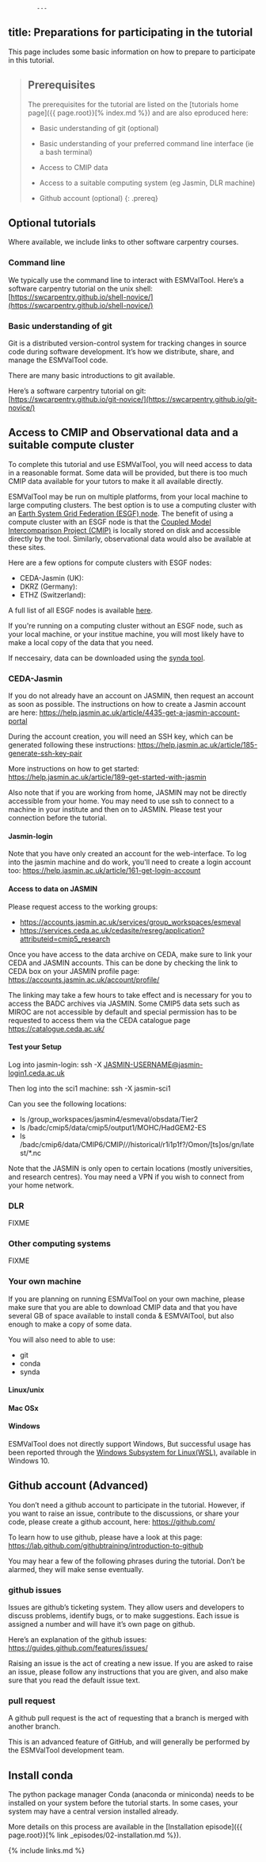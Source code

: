 			---
title: Preparations for participating in the tutorial 
---

This page includes some basic information on how to prepare to participate in this tutorial. 

> ## Prerequisites
> The prerequisites for the tutorial are listed on the 
> [tutorials home page]({{ page.root}}[% index.md %})
>  and are also eproduced here:
> - Basic understanding of git (optional)
>
> - Basic understanding of your preferred command line interface (ie a bash terminal)
>
> - Access to CMIP data
>
> - Access to a suitable computing system (eg Jasmin, DLR machine)
>
> - Github account (optional)
{: .prereq}


## Optional tutorials

Where available, we include links to other software carpentry courses. 

### Command line

We typically use the command line to interact with ESMValTool. 
Here’s a software carpentry tutorial on the unix shell:
[https://swcarpentry.github.io/shell-novice/](https://swcarpentry.github.io/shell-novice/)

### Basic understanding of git
 
Git is a distributed version-control system for tracking changes in source code during software development. 
It’s how we distribute, share, and manage the ESMValTool code. 

There are many basic introductions to git available.
 
Here’s a software carpentry tutorial on git:
[https://swcarpentry.github.io/git-novice/](https://swcarpentry.github.io/git-novice/)



## Access to CMIP and Observational data and a suitable compute cluster

To complete this tutorial and use ESMValTool, you will need access to data in a reasonable format.
Some data will be provided, but there is too much CMIP data available for your tutors to make it all available directly. 

ESMValTool may be run on multiple platforms, from your local machine to 
large computing clusters. 
The best option is to use a computing cluster with an
[Earth System Grid Federation (ESGF) node](https://esgf.llnl.gov/nodes.html). 
The benefit of using a compute cluster with an ESGF node is that the 
[Coupled Model Intercomparison Project (CMIP)](https://en.wikipedia.org/wiki/Coupled_Model_Intercomparison_Project)
is locally stored on disk and accessible directly by the tool.
Similarly, observational data would also be available at these sites.

Here are a few options
for compute clusters with ESGF nodes:

- CEDA-Jasmin (UK):
- DKRZ (Germany):
- ETHZ (Switzerland):

A full list of all ESGF nodes is available [here](https://esgf.llnl.gov/nodes.html).


If you're running on a computing cluster without an ESGF node, such as 
your local machine, or your institue machine, you will most likely 
have to make a local copy of the data that you need.

If neccesairy, data can be downloaded using the 
[synda tool](https://prodiguer.github.io/synda/index.html).
 


### CEDA-Jasmin

If you do not already have an account on JASMIN, then request an account as
soon as possible. The instructions on how to create a Jasmin account are here: https://help.jasmin.ac.uk/article/4435-get-a-jasmin-account-portal

During the account creation, you will need an SSH key, which can be generated following these instructions: https://help.jasmin.ac.uk/article/185-generate-ssh-key-pair 

More instructions on how to get started:
https://help.jasmin.ac.uk/article/189-get-started-with-jasmin 

Also note that if you are working from home, JASMIN may not be directly
accessible from your home. You may need to use ssh to connect to a machine
in your institute and then on to JASMIN. Please test your connection before
the tutorial. 

#### Jasmin-login

Note that you have only created an account for the web-interface. To log into the jasmin machine and do work, you&#39;ll need to create a login account too: https://help.jasmin.ac.uk/article/161-get-login-account 

#### Access to data on JASMIN

Please request access to the working groups:
- https://accounts.jasmin.ac.uk/services/group_workspaces/esmeval 
- https://services.ceda.ac.uk/cedasite/resreg/application?attributeid=cmip5_research 

Once you have access to the data archive on CEDA, make sure to link your
CEDA and JASMIN accounts. This can be done by checking the link to CEDA box on your JASMIN profile page:
https://accounts.jasmin.ac.uk/account/profile/ 

The linking may take a few hours to take effect and is necessary for you to
access the BADC archives via JASMIN. Some CMIP5 data sets such as MIROC
are not accessible by default and special permission has to be requested to
access them via the CEDA catalogue page https://catalogue.ceda.ac.uk/

#### Test your Setup
Log into jasmin-login:
ssh -X JASMIN-USERNAME@jasmin-login1.ceda.ac.uk 

Then log into the sci1 machine:
ssh -X jasmin-sci1

Can you see the following locations:
- ls /group_workspaces/jasmin4/esmeval/obsdata/Tier2
- ls /badc/cmip5/data/cmip5/output1/MOHC/HadGEM2-ES
- ls /badc/cmip6/data/CMIP6/CMIP/*/*/historical/r1i1p1f?/Omon/[ts]os/gn/latest/*.nc

Note that the JASMIN is only open to certain locations (mostly universities, and research centres). You may need a VPN if you wish to connect from your home network.

### DLR 
FIXME

### Other computing systems
FIXME

### Your own machine

If you are planning on running ESMValTool on your own machine, please make sure that you are able to download CMIP data and that you have several GB of space available to install conda & ESMVAlTool, but also enough to make a copy of some data. 

You will also need to able to use:
- git
- conda
- synda

#### Linux/unix

#### Mac OSx

#### Windows

ESMValTool does not directly support Windows, But successful usage has been reported through the [Windows Subsystem for Linux(WSL)](https://docs.microsoft.com/en-us/windows/wsl/), available in Windows 10.



## Github account (Advanced)

You don’t need a github account to participate in the tutorial. However, if you want to raise an issue, contribute to the discussions, or share your code, please create a github account, here: https://github.com/

To learn how to use github, please have a look at this page:
https://lab.github.com/githubtraining/introduction-to-github

You may hear a few of the following phrases during the tutorial. Don’t be alarmed, they will make sense eventually. 

### github issues
Issues are github’s ticketing system. They allow users and developers to discuss problems, identify bugs, or to make suggestions. Each issue is assigned a number and will have it’s own page on github. 

Here’s an explanation of the github issues: https://guides.github.com/features/issues/

Raising an issue is the act of creating a new issue. If you are asked to raise an issue, please follow any instructions that you are given, and also make sure that you read the default issue text. 

### pull request 

A github pull request is the act of requesting that a branch is merged with another branch.

This is an advanced feature of GitHub, and will generally be performed by the ESMValTool  development team. 




## Install conda

The python package manager Conda (anaconda or miniconda) needs to be installed on your system before the tutorial starts. In some cases, your system may have a central version installed already. 

More details on this process are available in the [Installation episode]({{ page.root}}[% link _episodes/02-installation.md  %}). 



{% include links.md %}
